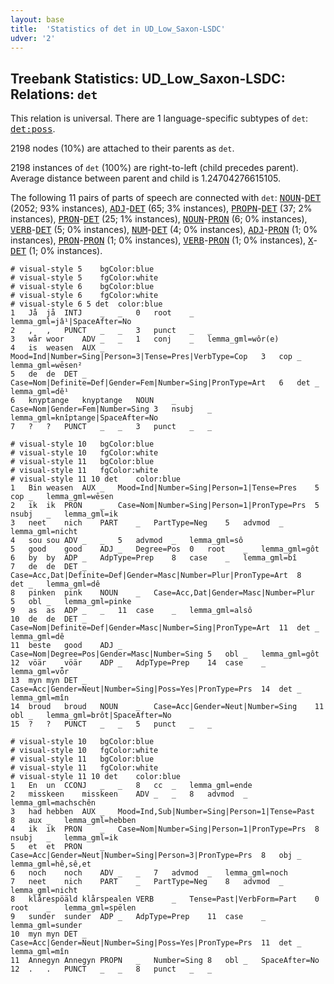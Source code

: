 ```yaml
---
layout: base
title:  'Statistics of det in UD_Low_Saxon-LSDC'
udver: '2'
---
```


## Treebank Statistics: UD_Low_Saxon-LSDC: Relations: `det`

This relation is universal.
There are 1 language-specific subtypes of `det`: <tt><a href="nds_lsdc-dep-det-poss.html">det:poss</a></tt>.

2198 nodes (10%) are attached to their parents as `det`.

2198 instances of `det` (100%) are right-to-left (child precedes parent).
Average distance between parent and child is 1.24704276615105.

The following 11 pairs of parts of speech are connected with `det`: <tt><a href="nds_lsdc-pos-NOUN.html">NOUN</a></tt>-<tt><a href="nds_lsdc-pos-DET.html">DET</a></tt> (2052; 93% instances), <tt><a href="nds_lsdc-pos-ADJ.html">ADJ</a></tt>-<tt><a href="nds_lsdc-pos-DET.html">DET</a></tt> (65; 3% instances), <tt><a href="nds_lsdc-pos-PROPN.html">PROPN</a></tt>-<tt><a href="nds_lsdc-pos-DET.html">DET</a></tt> (37; 2% instances), <tt><a href="nds_lsdc-pos-PRON.html">PRON</a></tt>-<tt><a href="nds_lsdc-pos-DET.html">DET</a></tt> (25; 1% instances), <tt><a href="nds_lsdc-pos-NOUN.html">NOUN</a></tt>-<tt><a href="nds_lsdc-pos-PRON.html">PRON</a></tt> (6; 0% instances), <tt><a href="nds_lsdc-pos-VERB.html">VERB</a></tt>-<tt><a href="nds_lsdc-pos-DET.html">DET</a></tt> (5; 0% instances), <tt><a href="nds_lsdc-pos-NUM.html">NUM</a></tt>-<tt><a href="nds_lsdc-pos-DET.html">DET</a></tt> (4; 0% instances), <tt><a href="nds_lsdc-pos-ADJ.html">ADJ</a></tt>-<tt><a href="nds_lsdc-pos-PRON.html">PRON</a></tt> (1; 0% instances), <tt><a href="nds_lsdc-pos-PRON.html">PRON</a></tt>-<tt><a href="nds_lsdc-pos-PRON.html">PRON</a></tt> (1; 0% instances), <tt><a href="nds_lsdc-pos-VERB.html">VERB</a></tt>-<tt><a href="nds_lsdc-pos-PRON.html">PRON</a></tt> (1; 0% instances), <tt><a href="nds_lsdc-pos-X.html">X</a></tt>-<tt><a href="nds_lsdc-pos-DET.html">DET</a></tt> (1; 0% instances).


~~~ conllu
# visual-style 5	bgColor:blue
# visual-style 5	fgColor:white
# visual-style 6	bgColor:blue
# visual-style 6	fgColor:white
# visual-style 6 5 det	color:blue
1	Jå	jå	INTJ	_	_	0	root	_	lemma_gml=jâ¹|SpaceAfter=No
2	,	,	PUNCT	_	_	3	punct	_	_
3	wår	woor	ADV	_	_	1	conj	_	lemma_gml=wôr(e)
4	is	weasen	AUX	_	Mood=Ind|Number=Sing|Person=3|Tense=Pres|VerbType=Cop	3	cop	_	lemma_gml=wēsen²
5	de	de	DET	_	Case=Nom|Definite=Def|Gender=Fem|Number=Sing|PronType=Art	6	det	_	lemma_gml=dê¹
6	knyptange	knyptange	NOUN	_	Case=Nom|Gender=Fem|Number=Sing	3	nsubj	_	lemma_gml=knîptange|SpaceAfter=No
7	?	?	PUNCT	_	_	3	punct	_	_

~~~


~~~ conllu
# visual-style 10	bgColor:blue
# visual-style 10	fgColor:white
# visual-style 11	bgColor:blue
# visual-style 11	fgColor:white
# visual-style 11 10 det	color:blue
1	Bin	weasen	AUX	_	Mood=Ind|Number=Sing|Person=1|Tense=Pres	5	cop	_	lemma_gml=wēsen
2	ik	ik	PRON	_	Case=Nom|Number=Sing|Person=1|PronType=Prs	5	nsubj	_	lemma_gml=ik
3	neet	nich	PART	_	PartType=Neg	5	advmod	_	lemma_gml=nicht
4	sou	sou	ADV	_	_	5	advmod	_	lemma_gml=sô
5	good	good	ADJ	_	Degree=Pos	0	root	_	lemma_gml=gôt
6	by	by	ADP	_	AdpType=Prep	8	case	_	lemma_gml=bî
7	de	de	DET	_	Case=Acc,Dat|Definite=Def|Gender=Masc|Number=Plur|PronType=Art	8	det	_	lemma_gml=dê
8	pinken	pink	NOUN	_	Case=Acc,Dat|Gender=Masc|Number=Plur	5	obl	_	lemma_gml=pinke
9	as	as	ADP	_	_	11	case	_	lemma_gml=alsô
10	de	de	DET	_	Case=Nom|Definite=Def|Gender=Masc|Number=Sing|PronType=Art	11	det	_	lemma_gml=dê
11	beste	good	ADJ	_	Case=Nom|Degree=Pos|Gender=Masc|Number=Sing	5	obl	_	lemma_gml=gôt
12	vöär	vöär	ADP	_	AdpType=Prep	14	case	_	lemma_gml=vȫr
13	myn	myn	DET	_	Case=Acc|Gender=Neut|Number=Sing|Poss=Yes|PronType=Prs	14	det	_	lemma_gml=mîn
14	broud	broud	NOUN	_	Case=Acc|Gender=Neut|Number=Sing	11	obl	_	lemma_gml=brôt|SpaceAfter=No
15	?	?	PUNCT	_	_	5	punct	_	_

~~~


~~~ conllu
# visual-style 10	bgColor:blue
# visual-style 10	fgColor:white
# visual-style 11	bgColor:blue
# visual-style 11	fgColor:white
# visual-style 11 10 det	color:blue
1	En	un	CCONJ	_	_	8	cc	_	lemma_gml=ende
2	misskeen	misskeen	ADV	_	_	8	advmod	_	lemma_gml=machschên
3	had	hebben	AUX	_	Mood=Ind,Sub|Number=Sing|Person=1|Tense=Past	8	aux	_	lemma_gml=hebben
4	ik	ik	PRON	_	Case=Nom|Number=Sing|Person=1|PronType=Prs	8	nsubj	_	lemma_gml=ik
5	et	et	PRON	_	Case=Acc|Gender=Neut|Number=Sing|Person=3|PronType=Prs	8	obj	_	lemma_gml=hê,sê,et
6	noch	noch	ADV	_	_	7	advmod	_	lemma_gml=noch
7	neet	nich	PART	_	PartType=Neg	8	advmod	_	lemma_gml=nicht
8	klårespöäld	klårspealen	VERB	_	Tense=Past|VerbForm=Part	0	root	_	lemma_gml=spēlen
9	sunder	sunder	ADP	_	AdpType=Prep	11	case	_	lemma_gml=sunder
10	myn	myn	DET	_	Case=Acc|Gender=Neut|Number=Sing|Poss=Yes|PronType=Prs	11	det	_	lemma_gml=mîn
11	Annegyn	Annegyn	PROPN	_	Number=Sing	8	obl	_	SpaceAfter=No
12	.	.	PUNCT	_	_	8	punct	_	_

~~~


